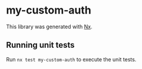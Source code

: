 # my-custom-auth

This library was generated with [Nx](https://nx.dev).

## Running unit tests

Run `nx test my-custom-auth` to execute the unit tests.
